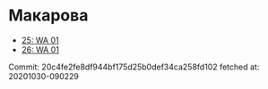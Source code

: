 # Макарова
- [25: WA 01](25.md)
- [26: WA 01](26.md)

Commit: 20c4fe2fe8df944bf175d25b0def34ca258fd102
 fetched at: 20201030-090229

